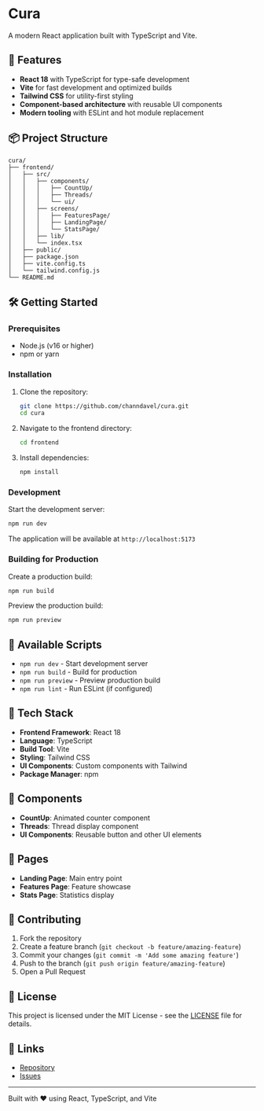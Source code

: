 # Cura

A modern React application built with TypeScript and Vite.

## 🚀 Features

- **React 18** with TypeScript for type-safe development
- **Vite** for fast development and optimized builds
- **Tailwind CSS** for utility-first styling
- **Component-based architecture** with reusable UI components
- **Modern tooling** with ESLint and hot module replacement

## 📦 Project Structure

```
cura/
├── frontend/
│   ├── src/
│   │   ├── components/
│   │   │   ├── CountUp/
│   │   │   ├── Threads/
│   │   │   └── ui/
│   │   ├── screens/
│   │   │   ├── FeaturesPage/
│   │   │   ├── LandingPage/
│   │   │   └── StatsPage/
│   │   ├── lib/
│   │   └── index.tsx
│   ├── public/
│   ├── package.json
│   ├── vite.config.ts
│   └── tailwind.config.js
└── README.md
```

## 🛠️ Getting Started

### Prerequisites

- Node.js (v16 or higher)
- npm or yarn

### Installation

1. Clone the repository:
   ```bash
   git clone https://github.com/channdavel/cura.git
   cd cura
   ```

2. Navigate to the frontend directory:
   ```bash
   cd frontend
   ```

3. Install dependencies:
   ```bash
   npm install
   ```

### Development

Start the development server:

```bash
npm run dev
```

The application will be available at `http://localhost:5173`

### Building for Production

Create a production build:

```bash
npm run build
```

Preview the production build:

```bash
npm run preview
```

## 🧪 Available Scripts

- `npm run dev` - Start development server
- `npm run build` - Build for production
- `npm run preview` - Preview production build
- `npm run lint` - Run ESLint (if configured)

## 🎨 Tech Stack

- **Frontend Framework**: React 18
- **Language**: TypeScript
- **Build Tool**: Vite
- **Styling**: Tailwind CSS
- **UI Components**: Custom components with Tailwind
- **Package Manager**: npm

## 📱 Components

- **CountUp**: Animated counter component
- **Threads**: Thread display component
- **UI Components**: Reusable button and other UI elements

## 📄 Pages

- **Landing Page**: Main entry point
- **Features Page**: Feature showcase
- **Stats Page**: Statistics display

## 🤝 Contributing

1. Fork the repository
2. Create a feature branch (`git checkout -b feature/amazing-feature`)
3. Commit your changes (`git commit -m 'Add some amazing feature'`)
4. Push to the branch (`git push origin feature/amazing-feature`)
5. Open a Pull Request

## 📝 License

This project is licensed under the MIT License - see the [LICENSE](LICENSE) file for details.

## 🔗 Links

- [Repository](https://github.com/channdavel/cura)
- [Issues](https://github.com/channdavel/cura/issues)

---

Built with ❤️ using React, TypeScript, and Vite